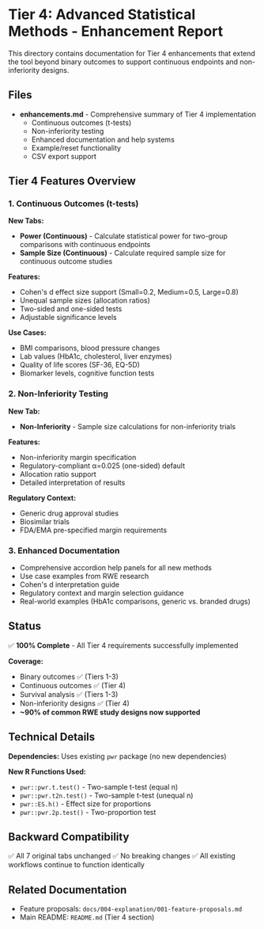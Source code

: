 # Tier 4: Advanced Statistical Methods - Enhancement Report

This directory contains documentation for Tier 4 enhancements that extend the tool beyond binary outcomes to support continuous endpoints and non-inferiority designs.

## Files

- **enhancements.md** - Comprehensive summary of Tier 4 implementation
  - Continuous outcomes (t-tests)
  - Non-inferiority testing
  - Enhanced documentation and help systems
  - Example/reset functionality
  - CSV export support

## Tier 4 Features Overview

### 1. Continuous Outcomes (t-tests)

**New Tabs:**
- **Power (Continuous)** - Calculate statistical power for two-group comparisons with continuous endpoints
- **Sample Size (Continuous)** - Calculate required sample size for continuous outcome studies

**Features:**
- Cohen's d effect size support (Small=0.2, Medium=0.5, Large=0.8)
- Unequal sample sizes (allocation ratios)
- Two-sided and one-sided tests
- Adjustable significance levels

**Use Cases:**
- BMI comparisons, blood pressure changes
- Lab values (HbA1c, cholesterol, liver enzymes)
- Quality of life scores (SF-36, EQ-5D)
- Biomarker levels, cognitive function tests

### 2. Non-Inferiority Testing

**New Tab:**
- **Non-Inferiority** - Sample size calculations for non-inferiority trials

**Features:**
- Non-inferiority margin specification
- Regulatory-compliant α=0.025 (one-sided) default
- Allocation ratio support
- Detailed interpretation of results

**Regulatory Context:**
- Generic drug approval studies
- Biosimilar trials
- FDA/EMA pre-specified margin requirements

### 3. Enhanced Documentation

- Comprehensive accordion help panels for all new methods
- Use case examples from RWE research
- Cohen's d interpretation guide
- Regulatory context and margin selection guidance
- Real-world examples (HbA1c comparisons, generic vs. branded drugs)

## Status

✅ **100% Complete** - All Tier 4 requirements successfully implemented

**Coverage:**
- Binary outcomes ✅ (Tiers 1-3)
- Continuous outcomes ✅ (Tier 4)
- Survival analysis ✅ (Tiers 1-3)
- Non-inferiority designs ✅ (Tier 4)
- **~90% of common RWE study designs now supported**

## Technical Details

**Dependencies:** Uses existing `pwr` package (no new dependencies)

**New R Functions Used:**
- `pwr::pwr.t.test()` - Two-sample t-test (equal n)
- `pwr::pwr.t2n.test()` - Two-sample t-test (unequal n)
- `pwr::ES.h()` - Effect size for proportions
- `pwr::pwr.2p.test()` - Two-proportion test

## Backward Compatibility

✅ All 7 original tabs unchanged
✅ No breaking changes
✅ All existing workflows continue to function identically

## Related Documentation

- Feature proposals: `docs/004-explanation/001-feature-proposals.md`
- Main README: `README.md` (Tier 4 section)
